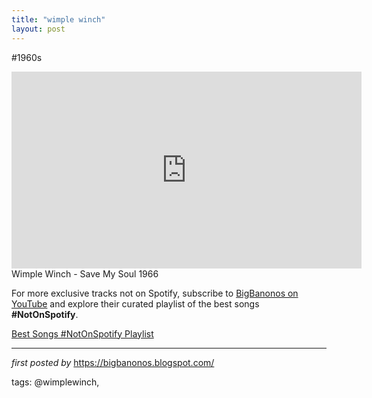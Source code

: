 ```yaml
---
title: "wimple winch"
layout: post
---
```

#1960s <br />
<iframe allowfullscreen="" frameborder="0" height="315" src="https://www.youtube.com/embed/gi9GXxVDJQg?list=PLtuNtuTatqI3X01zTqiujiaUhFaK1PjKA" width="560"></iframe><br />
Wimple Winch - Save My Soul 1966

<!--Subscribe and Playlist Links-->
<div>
    <p>For more exclusive tracks not on Spotify, subscribe to <a href="https://www.youtube.com/@BigBanonos" target="_blank">BigBanonos on YouTube</a> and explore their curated playlist of the best songs <strong>#NotOnSpotify</strong>.</p>
    <p><a href="https://www.youtube.com/playlist?list=PLtuNtuTatqI0kFahUCbtbfenC_ET5O_tr" target="_blank">Best Songs #NotOnSpotify Playlist<br /></a></p></div>

<hr />

<p><em>first posted by</em> <a href="https://bigbanonos.blogspot.com/" rel="noopener" target="_new">https://bigbanonos.blogspot.com/</a></p>

<p>tags: @wimplewinch,</p>
